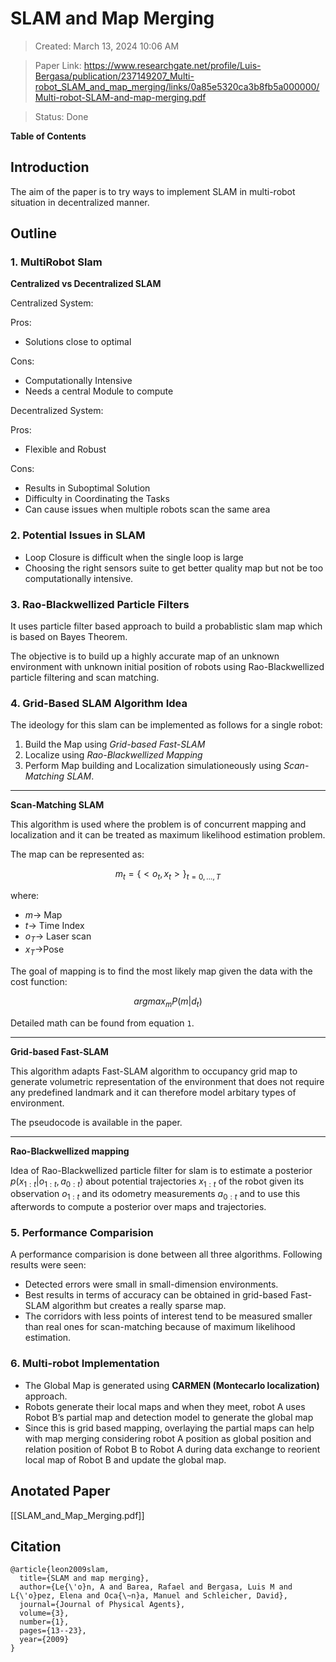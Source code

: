 # SLAM and Map Merging

>Created: March 13, 2024 10:06 AM

>Paper Link: https://www.researchgate.net/profile/Luis-Bergasa/publication/237149207_Multi-robot_SLAM_and_map_merging/links/0a85e5320ca3b8fb5a000000/Multi-robot-SLAM-and-map-merging.pdf

>Status: Done

**Table of Contents**

## Introduction

The aim of the paper is to try ways to implement SLAM in multi-robot situation in decentralized manner.

## Outline

### 1. MultiRobot Slam

**Centralized vs Decentralized SLAM**

Centralized System:

Pros:

- Solutions close to optimal

Cons:

- Computationally Intensive
- Needs a central Module to compute

Decentralized System:

Pros:

- Flexible and Robust

Cons:

- Results in Suboptimal Solution
- Difficulty in Coordinating the Tasks
- Can cause issues when multiple robots scan the same area

### 2. Potential Issues in SLAM

- Loop Closure is difficult when the single loop is large
- Choosing the right sensors suite to get better quality map but not be too computationally intensive.

### 3. Rao-Blackwellized Particle Filters

It uses particle filter based approach to build a probablistic slam map which is based on Bayes Theorem.

The objective is to build up a highly accurate map of an unknown environment with unknown initial position of robots using Rao-Blackwellized particle filtering and scan matching.

### 4. Grid-Based SLAM Algorithm Idea

The ideology for this slam can be implemented as follows for a single robot:

1. Build the Map using *Grid-based Fast-SLAM*
2. Localize using *Rao-Blackwellized Mapping*
3. Perform Map building and Localization simulationeously using *Scan-Matching SLAM*.

---

**Scan-Matching SLAM**

This algorithm is used where the problem is of concurrent mapping and localization and it can be treated as maximum likelihood estimation problem.

The map can be represented as:

$$
m_{t} = \{< o_{t}, x_{t} >\}_{t = 0, ..., T}
$$

where:

- $m\rightarrow$ Map
- $t\rightarrow$ Time Index
- $o_{T}\rightarrow$ Laser scan
- $x_{T}\rightarrow$Pose

The goal of mapping is to find the most likely map given the data with the cost function:

$$
argmax_{m} P(m|d_{t})
$$

Detailed math can be found from equation `1`.

---

**Grid-based Fast-SLAM**

This algorithm adapts Fast-SLAM algorithm to occupancy grid map to generate volumetric representation of the environment that does not require any predefined landmark and it can therefore model arbitary types of environment.

The pseudocode is available in the paper.

---

**Rao-Blackwellized mapping**

Idea of Rao-Blackwellized particle filter for slam is to estimate a posterior $p(x_{1:t} | o_{1:t},a_{0:t})$ about potential trajectories $x_{1:t}$ of the robot given its observation $o_{1:t}$ and its odometry measurements $a_{0:t}$ and to use this afterwords to compute a posterior over maps and trajectories.

### 5. Performance Comparision

A performance comparision is done between all three algorithms. Following results were seen:

- Detected errors were small in small-dimension environments.
- Best results in terms of accuracy can be obtained in grid-based Fast-SLAM algorithm but creates a really sparse map.
- The corridors with less points of interest tend to be measured smaller than real ones for scan-matching because of maximum likelihood estimation.

### 6. Multi-robot Implementation

- The Global Map is generated using **CARMEN (Montecarlo localization)** approach.
- Robots generate their local maps and when they meet, robot A uses Robot B’s partial map and detection model to generate the global map
- Since this is grid based mapping, overlaying the partial maps can help with map merging considering robot A position as global position and relation position of Robot B to Robot A during data exchange to reorient local map of Robot B and update the global map.

## Anotated Paper

[[SLAM_and_Map_Merging.pdf]]

## Citation

```
@article{leon2009slam,
  title={SLAM and map merging},
  author={Le{\'o}n, A and Barea, Rafael and Bergasa, Luis M and L{\'o}pez, Elena and Oca{\~n}a, Manuel and Schleicher, David},
  journal={Journal of Physical Agents},
  volume={3},
  number={1},
  pages={13--23},
  year={2009}
}
```